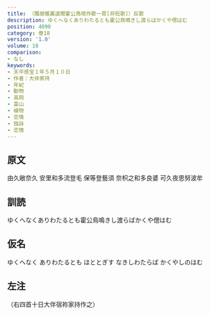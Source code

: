 ```yaml
---
title: （獨居幄裏遥聞霍公鳥喧作歌一首[并短歌]）反歌
description: ゆくへなくありわたるとも霍公鳥鳴きし渡らばかくや偲はむ
position: 4090
category: 巻18
version: '1.0'
volume: 18
comparison:
- なし
keywords:
- 天平感宝１年５月１０日
- 作者：大伴家持
- 年紀
- 動物
- 高岡
- 富山
- 植物
- 恋情
- 独詠
- 恋情
---
```


## 原文

由久敝奈久 安里和多流登毛 保等登藝須 奈枳之和多良婆 可久夜思努波牟

## 訓読

ゆくへなくありわたるとも霍公鳥鳴きし渡らばかくや偲はむ

## 仮名

ゆくへなく ありわたるとも ほととぎす なきしわたらば かくやしのはむ

## 左注

（右四首十日大伴宿祢家持作之）
